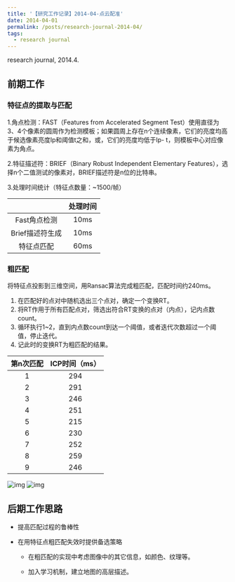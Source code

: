 ```yaml
---
title: '【研究工作记录】2014-04-点云配准'
date: 2014-04-01
permalink: /posts/research-journal-2014-04/
tags:
  - research journal
---
```


research journal, 2014.4.

## 前期工作

### 特征点的提取与匹配

1.角点检测：FAST（Features from Accelerated Segment Test）使用直径为3、4个像素的圆周作为检测模板；如果圆周上存在n个连续像素，它们的亮度均高于候选像素亮度Ip和阈值t之和，或，它们的亮度均低于Ip- t，则模板中心对应像素为角点。

2.特征描述符：BRIEF（Binary Robust Independent Elementary Features），选择n个二值测试的像素对，BRIEF描述符是n位的比特串。

3.处理时间统计（特征点数量：~1500/帧）

|                 | 处理时间 |
| :-------------: | :------: |
|  Fast角点检测   |   10ms   |
| Brief描述符生成 |   10ms   |
|   特征点匹配    |   60ms   |

### 粗匹配

将特征点投影到三维空间，用Ransac算法完成粗匹配，匹配时间约240ms。

1. 在匹配好的点对中随机选出三个点对，确定一个变换RT。
2. 将RT作用于所有匹配点对，筛选出符合RT变换的点对（内点），记内点数count。
3. 循环执行1~2，直到内点数count到达一个阈值，或者迭代次数超过一个阈值，停止迭代。
4. 记此时的变换RT为粗匹配的结果。

| **第n次匹配** | **ICP时间（ms）** |
| :-----------: | :---------------: |
|       1       |        294        |
|       2       |        291        |
|       3       |        246        |
|       4       |        251        |
|       5       |        215        |
|       6       |        230        |
|       7       |        252        |
|       8       |        259        |
|       9       |        246        |

![img](https://sunqinxuan.github.io/images/posts-research-journal-2014-04-img1.png)
![img](https://sunqinxuan.github.io/images/posts-research-journal-2014-04-img2.png)

## 后期工作思路

- 提高匹配过程的鲁棒性

- 在用特征点粗匹配失效时提供备选策略

  - 在粗匹配的实现中考虑图像中的其它信息，如颜色、纹理等。

  - 加入学习机制，建立地图的高层描述。

